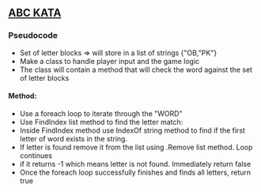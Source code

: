 ## [ABC KATA](https://myobconfluence.atlassian.net/wiki/spaces/FMA/pages/9394815832/ABC+Kata)

### Pseudocode

- Set of letter blocks => will store in a list of strings {"OB,"PK"} </br>
- Make a class to handle player input and the game logic</br>
- The class will contain a method that will check the word against the set of letter blocks</br>
#### Method:
- Use a foreach loop to iterate through the "WORD"</br>
- Use FindIndex list method to find the letter match:</br>
- Inside FindIndex method use IndexOf string method to find if the first letter of word exists in the string.</br>
- If letter is found remove it from the list using .Remove list method. Loop continues</br>
- if it returns -1 which means letter is not found. Immediately return false</br>
- Once the foreach loop successfully finishes and finds all letters, return true</br>